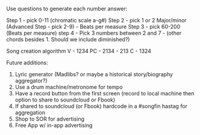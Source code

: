 Use questions to generate each number answer:

Step 1 - pick 0-11 (chromatic scale a-g#)
Step 2 - pick 1 or 2 Major/minor
(Advanced Step - pick 2-9) - Beats per measure
Step 3 - pick 60-200 (Beats per measure)
step 4 - Pick 3 numbers between 2 and 7 -  (other chords besides 1. Should we include diminished?)

Song creation algorithm
V - 1234
PC - 2134 - 213
C - 1324


Future additions:
1. Lyric generator (Madlibs? or maybe a historical story/biography aggregator?)
2. Use a drum machine/metronome for tempo
3. Have a record button from the first screen (record to local machine then option to share to soundcloud or Fbook)
4. If shared to soundcloud (or Fbook) hardcode in a #songfin hastag for aggregation
5. Shop to SOR for advertising
6. Free App w/ in-app advertising
